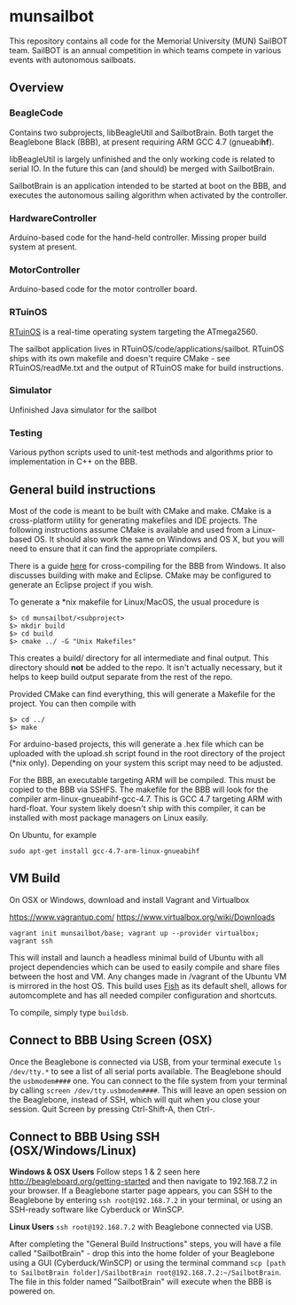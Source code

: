 # munsailbot
This repository contains all code for the Memorial University (MUN) SailBOT team.
SailBOT is an annual competition in which teams compete in various events with autonomous sailboats.

## Overview
### BeagleCode
Contains two subprojects, libBeagleUtil and SailbotBrain. Both target
the Beaglebone Black (BBB), at present requiring ARM GCC 4.7 (gnueabi**hf**).

libBeagleUtil is largely unfinished and the only working code is related to serial IO.
In the future this can (and should) be merged with SailbotBrain.

SailbotBrain is an application intended to be started at boot on the BBB, and executes
the autonomous sailing algorithm when activated by the controller.

### HardwareController
Arduino-based code for the hand-held controller. Missing proper build system at present.

### MotorController
Arduino-based code for the motor controller board.

### RTuinOS
[RTuinOS](https://github.com/PeterVranken/RTuinOS) is a real-time operating system targeting the ATmega2560.

The sailbot application lives in RTuinOS/code/applications/sailbot. RTuinOS ships with its own makefile and doesn't
require CMake - see RTuinOS/readMe.txt and the output of RTuinOS make for build instructions.

### Simulator
Unfinished Java simulator for the sailbot

### Testing
Various python scripts used to unit-test methods and algorithms prior to implementation in C++ on the BBB.

## General build instructions
Most of the code is meant to be built with CMake and make. CMake is a cross-platform utility for generating makefiles
and IDE projects. The following instructions assume CMake is available and used from a Linux-based OS. It should also work
the same on Windows and OS X, but you will need to ensure that it can find the appropriate compilers.

There is a guide [here](http://jkuhlm.bplaced.net/hellobone/) for cross-compiling for the BBB from Windows.
It also discusses building with make and Eclipse. CMake may be configured to generate an Eclipse project if you wish.

To generate a *nix makefile for Linux/MacOS, the usual procedure is
```
$> cd munsailbot/<subproject>
$> mkdir build
$> cd build
$> cmake ../ -G "Unix Makefiles"
```
This creates a build/ directory for all intermediate and final output. This directory should **not** be added to the repo.
It isn't actually necessary, but it helps to keep build output separate from the rest of the repo.

Provided CMake can find everything, this will generate a Makefile for the project.
You can then compile with
```
$> cd ../
$> make
```

For arduino-based projects, this will generate a .hex file which can be uploaded with the upload.sh script found
in the root directory of the project (*nix only). Depending on your system this script may need to be adjusted.

For the BBB, an executable targeting ARM will be compiled. This must be copied to the BBB via SSHFS.
The makefile for the BBB will look for the compiler arm-linux-gnueabihf-gcc-4.7. This is GCC 4.7 targeting ARM with hard-float.
Your system likely doesn't ship with this compiler, it can be installed with most package managers on Linux easily.

On Ubuntu, for example
```
sudo apt-get install gcc-4.7-arm-linux-gnueabihf
```
## VM Build

On OSX or Windows, download and install Vagrant and Virtualbox

https://www.vagrantup.com/
https://www.virtualbox.org/wiki/Downloads

```
vagrant init munsailbot/base; vagrant up --provider virtualbox; vagrant ssh
```

This will install and launch a headless minimal build of Ubuntu with all project dependencies which can be used to easily compile and share files between the host and VM. Any changes made in /vagrant of the Ubuntu VM is mirrored in the host OS. This build uses [Fish](https://github.com/fish-shell/fish-shell) as its default shell, allows for automcomplete and has all needed compiler configuration and shortcuts.

To compile, simply type ```buildsb```.

## Connect to BBB Using Screen (OSX)

Once the Beaglebone is connected via USB, from your terminal execute ```ls /dev/tty.*``` to see a list of all serial ports available. The Beaglebone should the ```usbmodem####``` one. You can connect to the file system from your terminal by calling ```screen /dev/tty.usbmodem####```. This will leave an open session on the Beaglebone, instead of SSH, which will quit when you close your session. Quit Screen by pressing Ctrl-Shift-A, then Ctrl-\.

## Connect to BBB Using SSH (OSX/Windows/Linux)

__Windows & OSX Users__ Follow steps 1 & 2 seen here http://beagleboard.org/getting-started and then navigate to 192.168.7.2 in your browser. If a Beaglebone starter page appears, you can SSH to the Beaglebone by entering ```ssh root@192.168.7.2``` in your terminal, or using an SSH-ready software like Cyberduck or WinSCP.

__Linux Users__ ```ssh root@192.168.7.2``` with Beaglebone connected via USB.

After completing the "General Build Instructions" steps, you will have a file called "SailbotBrain" - drop this into the home folder of your Beaglebone using a GUI (Cyberduck/WinSCP) or using the terminal command ```scp [path to SailbotBrain folder]/SailbotBrain root@192.168.7.2:~/SailbotBrain```. The file in this folder named "SailbotBrain" will execute when the BBB is powered on.
